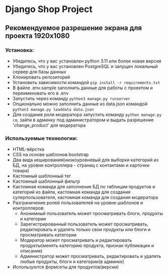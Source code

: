 # Django Shop Project

## Рекомендуемое разрешение экрана для проекта 1920х1080

### Установка:

- Убедитесь, что у вас установлен python 3.11 или более новая версия
- Убедитесь, что у вас установлен PostgreSQL и запущен локальный сервер для базы данных
- Клонировать репозиторий
- Установить зависимости командой ```pip install -r requirements.txt```
- В файле .env.sample заполнить данные для работы с проектом и переименовать его в .env
- Запустить через команду ```python3 manage.py runserver```
- Опционально можно заполнить данные из data.json командой ```python3 manage.py loaddata data.json```
- Для создания роли модератора запустить команду ```python manage.py cm```, зайти в админку под администратором и
  выдать разрешение 'change_product' для модератора

### Используемые технологии:

- HTML-вёрстка
- CSS на основе шаблонов bootstrap
- Два вида кеширования(низкоуровневый для выборки категорий из БД, на уровне контроллера - страниц с контактами и
  карточки товара)
- Кастомный шаблонный тег
- Кастомный шаблонный фильтр
- Кастомная команда для заполнения БД по таблицам продуктов и категорий из файла, кастомная команда для создания
  суперпользователя, кастомная команда для создания модератора
- Разграничение ролей пользователей на уровне шаблонов и контроллеров:
    - Анонимный пользователь может просматривать блоги, продукты и категории
    - Зарегистрированный пользователь может просматривать, редактировать и удалять только свои продукты или блоги и
      просматривать категории
    - Модератор может просматривать и редактировать продукты(менять категорию продукта, признак публикации и описание)
    - Администратор может просматривать, редактировать и удалять любые продукты, блоги и категории(в админке)
- Используются формсеты для продуктов(версии)